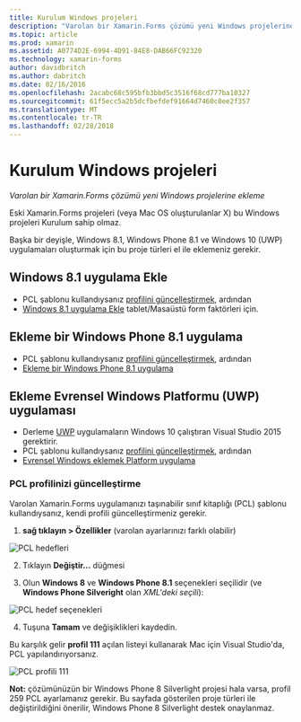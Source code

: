 ```yaml
---
title: Kurulum Windows projeleri
description: "Varolan bir Xamarin.Forms çözümü yeni Windows projelerine ekleme"
ms.topic: article
ms.prod: xamarin
ms.assetid: A0774D2E-6994-4D91-84E8-DAB66FC92320
ms.technology: xamarin-forms
author: davidbritch
ms.author: dabritch
ms.date: 02/16/2016
ms.openlocfilehash: 2acabc68c595bfb3bbd5c3516f68cd777ba10327
ms.sourcegitcommit: 61f5ecc5a2b5dcfbefdef91664d7460c0ee2f357
ms.translationtype: MT
ms.contentlocale: tr-TR
ms.lasthandoff: 02/28/2018
---
```

# <a name="setup-windows-projects"></a>Kurulum Windows projeleri

_Varolan bir Xamarin.Forms çözümü yeni Windows projelerine ekleme_

Eski Xamarin.Forms projeleri (veya Mac OS oluşturulanlar&nbsp;X) bu Windows projeleri Kurulum sahip olmaz.

Başka bir deyişle, Windows 8.1, Windows Phone 8.1 ve Windows 10 (UWP) uygulamaları oluşturmak için bu proje türleri el ile eklemeniz gerekir.

## <a name="add-a-windows-81-app"></a>Windows 8.1 uygulama Ekle

* PCL şablonu kullandıysanız [profilini güncelleştirmek](#pcl), ardından
* [Windows 8.1 uygulama Ekle](~/xamarin-forms/platform/windows/installation/tablet.md) tablet/Masaüstü form faktörleri için.

## <a name="add-a-windows-phone-81-app"></a>Ekleme bir Windows Phone 8.1 uygulama

* PCL şablonu kullandıysanız [profilini güncelleştirmek](#pcl), ardından
* [Ekleme bir Windows Phone 8.1 uygulama](~/xamarin-forms/platform/windows/installation/phone.md)

## <a name="add-a-universal-windows-platform-uwp-app"></a>Ekleme Evrensel Windows Platformu (UWP) uygulaması

* Derleme [UWP](https://msdn.microsoft.com/library/windows/apps/dn894631.aspx) uygulamaların Windows 10 çalıştıran Visual Studio 2015 gerektirir.
* PCL şablonu kullandıysanız [profilini güncelleştirmek](#pcl), ardından
* [Evrensel Windows eklemek Platform uygulama](~/xamarin-forms/platform/windows/installation/universal.md)

<a name="pcl" />

### <a name="update-your-pcl-profile"></a>PCL profilinizi güncelleştirme

Varolan Xamarin.Forms uygulamanızı taşınabilir sınıf kitaplığı (PCL) şablonu kullandıysanız, kendi profili güncelleştirmeniz gerekir.

1. **sağ tıklayın > Özellikler** (varolan ayarlarınızı farklı olabilir)

  ![](images/targets.png "PCL hedefleri")

2. Tıklayın **Değiştir...**  düğmesi

3. Olun **Windows 8** ve **Windows Phone 8.1** seçenekleri seçilidir (ve **Windows Phone Silveright** olan *XML'deki seçili*):

  ![](images/pcl.png "PCL hedef seçenekleri")

4. Tuşuna **Tamam** ve değişiklikleri kaydedin.

Bu karşılık gelir **profil 111** açılan listeyi kullanarak Mac için Visual Studio'da, PCL yapılandırıyorsanız.

  ![](images/pcl-xs.png "PCL profili 111")

**Not:** çözümünüzün bir Windows Phone 8 Silverlight projesi hala varsa, profil 259 PCL ayarlamanız gerekir. Bu sayfada gösterilen proje türleri ile değiştirildiğini önerilir, Windows Phone 8 Silverlight destek onaylanmaz.
